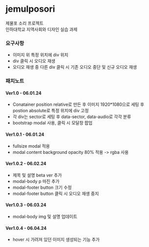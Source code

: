 # jemulposori

제물포 소리 프로젝트 <br>
인하대학교 지역사회와 디자인 실습 과제

<h3>요구사항</h3>

<ul>
<li>이미지 위 특정 위치에 div 위치 </li>
<li>div 클릭 시 오디오 재생</li>
<li>오디오 재생 중 다른 div 클릭 시 기존 오디오 중단 및 신규 오디오 재생</li>
</ul>

<h3>패치노트</h3>

<h4>Ver1.0 - 06.01.24</h4>
<ul>
<li>Conatainer position relative로 만든 후 이미지 1920*1080으로 세팅 후 postion absolute로 특정 위치에 div 고정
<li>각 div는 sector로 세팅 후 data-sector, data-audio로 각각 분류
<li>bootstrap modal 사용, 클릭 시 모달창 팝업
</ul>

<h4>Ver1.0.1 - 06.01.24</h4>
<ul>
<li>fullsize modal 적용
<li>modal content background opacity 80% 적용 -> rgba 사용
</ul>

<h4>Ver1.0.2 - 06.02.24</h4>
<ul>
<li>제목 및 설명 beta ver 추가
<li>modal-body p 마진 추가
<li>modal-footer button 크기 수정
<li>modal-footer button 클릭 시 오디오 재생 중지
</ul>

<h4>Ver1.0.3 - 06.03.24</h4>
<ul>
<li>modal-body img 및 설명 업데이트
</ul>

<h4>Ver1.0.4 - 06.04.24</h4>
<ul>
<li>hover 시 가려져 있던 이미지 생성되는 기능 추가
</ul>
